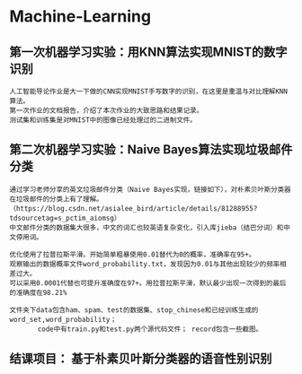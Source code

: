 # Machine-Learning  
## 第一次机器学习实验：用KNN算法实现MNIST的数字识别  

    人工智能导论作业是大一下做的CNN实现MNIST手写数字的识别，在这里是重温与对比理解KNN算法。
    第一次作业的文档报告，介绍了本次作业的大致思路和结果记录。
    测试集和训练集是对MNIST中的图像已经处理过的二进制文件。

## 第二次机器学习实验：Naive Bayes算法实现垃圾邮件分类
    
    通过学习老师分享的英文垃圾邮件分类（Naive Bayes实现，链接如下），对朴素贝叶斯分类器在垃圾邮件的分类上有了理解。
    （https://blog.csdn.net/asialee_bird/article/details/81288955?tdsourcetag=s_pctim_aiomsg）
    中文邮件分类的数据集大很多，中文的词汇也较英语复杂变化，引入库jieba（结巴分词）和中文停用词。
    
    优化使用了拉普拉斯平滑。开始简单粗暴使用0.01替代为0的概率，准确率在95+。
    观察输出的数据概率文件word_probability.txt，发现因为0.01与其他出现较少的频率相差过大。
    可以采用0.0001代替也可提升准确度在97+。用拉普拉斯平滑，默认最少出现一次得到的最后的准确度在98.21%
    
    文件夹下data包含ham、spam、test的数据集、stop_chinese和已经训练生成的word_set,word_probability；
           code中有train.py和test.py两个源代码文件； record包含一些截图。

## 结课项目： 基于朴素贝叶斯分类器的语音性别识别

